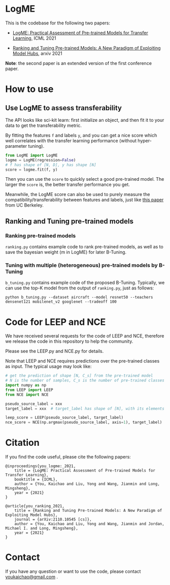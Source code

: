 # LogME
This is the codebase for the following two papers:

- [LogME: Practical Assessment of Pre-trained Models for Transfer Learning](http://proceedings.mlr.press/v139/you21b.html), ICML 2021

- [Ranking and Tuning Pre-trained Models: A New Paradigm of Exploiting Model Hubs](https://arxiv.org/abs/2110.10545), arxiv 2021

**Note**: the second paper is an extended version of the first conference paper.

# How to use

## Use LogME to assess transferability

The API looks like sci-kit learn: first initialize an object, and then fit it to your data to get the transferability metric.

By fitting the features ``f`` and labels ``y``, and you can get a nice score which well correlates with the transfer learning performance (without hyper-parameter tuning).

```python
from LogME import LogME
logme = LogME(regression=False)
# f has shape of [N, D], y has shape [N]
score = logme.fit(f, y)
```

Then you can use the ``score``  to quickly select a good pre-trained model. The larger the ``score`` is,  the better transfer performance you get.

Meanwhile, the LogME score can also be used to purely measure the compatibility/transferability between features and labels, just like [this paper](https://arxiv.org/abs/2109.01087) from UC Berkeley. 

## Ranking and Tuning pre-trained models

### Ranking pre-trained models

``ranking.py`` contains example code to rank pre-trained models, as well as to save the bayesian weight (m in LogME) for later B-Tuning.

### Tuning with multiple (heterogeneous) pre-trained models by B-Tuning

``b_tuning.py`` contains example code of the proposed B-Tuning. Typically, we can use the top-K model from the output of ``ranking.py``, just as follows:

```shell
python b_tuning.py --dataset aircraft --model resnet50 --teachers densenet121 mobilenet_v2 googlenet --tradeoff 100
```

# Code for LEEP and NCE

We have received several requests for the code of LEEP and NCE, therefore we release the code in this repository to help the community.

Please see the LEEP.py and NCE.py for details.

Note that LEEP and NCE requires predictions over the pre-trained classes as input. The typical usage may look like:

```python
# get the prediction of shape [N, C_s] from the pre-trained model
# N is the number of samples, C_s is the number of pre-trained classes
import numpy as np
from LEEP import LEEP
from NCE import NCE

pseudo_source_label = xxx
target_label = xxx  # target_label has shape of [N], with its elements in [0, C_t)

leep_score = LEEP(pseudo_source_label, target_label)
nce_score = NCE(np.argmax(pseudo_source_label, axis=1), target_label)
```

# Citation

If you find the code useful, please cite the following papers:

```
@inproceedings{you_logme:_2021,
	title = {LogME: Practical Assessment of Pre-trained Models for Transfer Learning},
	booktitle = {ICML},
	author = {You, Kaichao and Liu, Yong and Wang, Jianmin and Long, Mingsheng},
	year = {2021}
}

@article{you_ranking_2021,
	title = {Ranking and Tuning Pre-trained Models: A New Paradigm of Exploiting Model Hubs},
	journal = {arXiv:2110.10545 [cs]},
	author = {You, Kaichao and Liu, Yong and Wang, Jianmin and Jordan, Michael I. and Long, Mingsheng},
	year = {2021}
}
```

# Contact

If you have any question or want to use the code, please contact youkaichao@gmail.com .